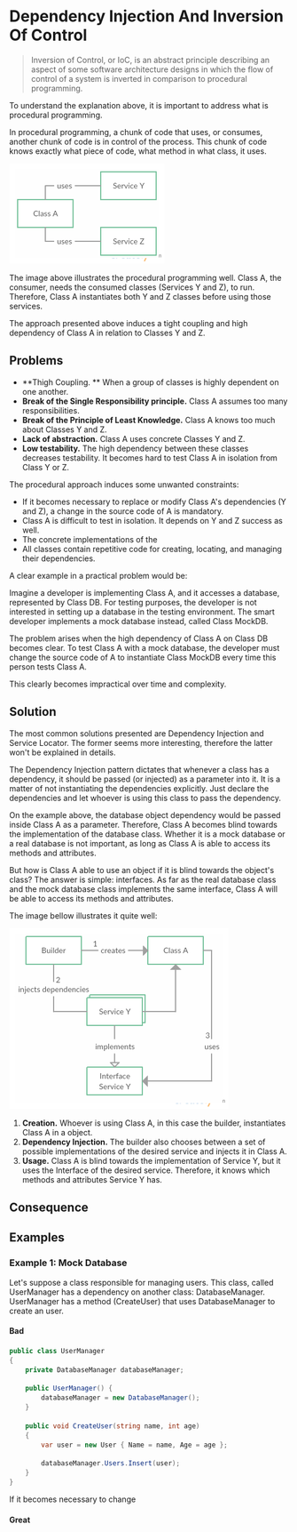 # Dependency Injection And Inversion Of Control

> Inversion of Control, or IoC, is an abstract principle describing an aspect of some software architecture designs in which the flow of control of a system is inverted in comparison to procedural programming.

To understand the explanation above, it is important to address what is procedural programming.

In procedural programming, a chunk of code that uses, or consumes, another chunk of code is in control of the process. This chunk of code knows exactly what piece of code, what method in what class, it uses.

![](./res/img/figure1.png)

The image above illustrates the procedural programming well. Class A, the consumer, needs the consumed classes (Services Y and Z), to run. Therefore, Class A instantiates both Y and Z classes before using those services.

The approach presented above induces a tight coupling and high dependency of Class A in relation to Classes Y and Z.
 
## Problems

* **Thigh Coupling. ** When a group of classes is highly dependent on one another.
* **Break of the Single Responsibility principle.** Class A assumes too many responsibilities.
* **Break of the Principle of Least Knowledge.** Class A knows too much about Classes Y and Z.
* **Lack of abstraction.** Class A uses concrete Classes Y and Z.
* **Low testability.** The high dependency between these classes decreases testability. It becomes hard to test Class A in isolation from Class Y or Z.

The procedural approach induces some unwanted constraints:

* If it becomes necessary to replace or modify Class A's dependencies (Y and Z), a change in the source code of A is mandatory.
* Class A is difficult to test in isolation. It depends on Y and Z success as well.
* The concrete implementations of the 
* All classes contain repetitive code for creating, locating, and managing their dependencies.

A clear example in a practical problem would be:

Imagine a developer is implementing Class A, and it accesses a database, represented by Class DB. For testing purposes, the developer is not interested in setting up a database in the testing environment. The smart developer implements a mock database instead, called Class MockDB.

The problem arises when the high dependency of Class A on Class DB becomes clear. To test Class A with a mock database, the developer must change the source code of A to instantiate Class MockDB every time this person tests Class A.

This clearly becomes impractical over time and complexity.

## Solution

The most common solutions presented are Dependency Injection and Service Locator. The former seems more interesting, therefore the latter won't be explained in details.

The Dependency Injection pattern dictates that whenever a class has a dependency, it should be passed (or injected) as a parameter into it. It is a matter of not instantiating the dependencies explicitly. Just declare the dependencies and let whoever is using this class to pass the dependency.

On the example above, the database object dependency would be passed inside Class A as a parameter. Therefore, Class A becomes blind towards the implementation of the database class. Whether it is a mock database or a real database is not important, as long as Class A is able to access its methods and attributes.

But how is Class A able to use an object if it is blind towards the object's class? The answer is simple: interfaces. As far as the real database class and the mock database class implements the same interface, Class A will be able to access its methods and attributes.

The image bellow illustrates it quite well:

![](./res/img/figure2.png)

1. **Creation.** Whoever is using Class A, in this case the builder, instantiates Class A in a object.
2. **Dependency Injection.** The builder also chooses between a set of possible implementations of the desired service and injects it in Class A.
3. **Usage.** Class A is blind towards the implementation of Service Y, but it uses the Interface of the desired service. Therefore, it knows which methods and attributes Service Y has.

## Consequence




## Examples

### Example 1: Mock Database

Let's suppose a class responsible for managing users. This class, called UserManager has a dependency on another class: DatabaseManager. UserManager has a method (CreateUser) that uses DatabaseManager to create an user.


#### Bad

```C#
public class UserManager
{
    private DatabaseManager databaseManager;
    
    public UserManager() {
        databaseManager = new DatabaseManager();
    }
    
    public void CreateUser(string name, int age)
    {
        var user = new User { Name = name, Age = age };
        
        databaseManager.Users.Insert(user);
    }
}
```

If it becomes necessary to change 

#### Great